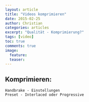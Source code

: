 ```yaml
---
layout: article
title: "Videos komprimieren"
date: 2015-02-25
author: Christian
categories: articles
excerpt: "Qualität - Komprimierung?"
tags: [video]
toc: true
comments: true
image:
  feature: 
  teaser:
---
```

<!--
<video id="example_video_1" class="video-js vjs-default-skin vjs-big-play-centered" controls preload="none" width="640" height="264"
      poster="http://video-js.zencoder.com/oceans-clip.png"
      data-setup='{"children": { "controlBar": { 
          "children": { "muteToggle": false,  "volumeControl": false,  "captionsButton": false, "subtitlesButton": false} } } 
      }'>
    <source src="http://video-js.zencoder.com/oceans-clip.mp4" type='video/mp4' />
    <source src="http://video-js.zencoder.com/oceans-clip.webm" type='video/webm' />
    <source src="http://video-js.zencoder.com/oceans-clip.ogv" type='video/ogg' />
    <p class="vjs-no-js">To view this video please enable JavaScript, and consider upgrading to a web browser that <a href="http://videojs.com/html5-video-support/" target="_blank">supports HTML5 video</a></p>
</video>
-->
## Komprimieren:
	Handbrake - Einstellungen
	Preset - Interlaced oder Progressive